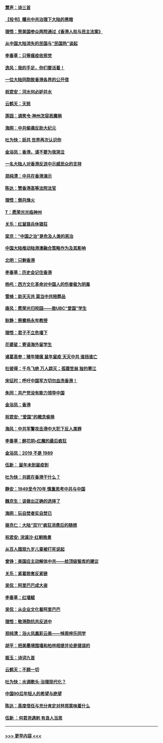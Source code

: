 #### [慧声：诗三首](../pages/nsc993/n11678848.md?t=11251622) 
#### [【投书】曝光中共治理下大陆的黑暗](../pages/nsc993/n11678674.md?t=11251622) 
#### [理悟：贺美国参众两院通过《香港人权与民主法案》](../pages/nsc993/n11678104.md?t=11251622) 
#### [从中国大陆消失的民国与“民国热”谈起](../pages/nsc993/n11678075.md?t=11251622) 
#### [李春草：只等瘟疫收邪党](../pages/nsc993/n11677308.md?t=11251622) 
#### [逸风：我的手足，你们要活着！](../pages/nsc993/n11676352.md?t=11251622) 
#### [一位大陆同胞致香港各界的公开信](../pages/nsc993/n11675761.md?t=11251622) 
#### [祝君安：河水何必妒井水](../pages/nsc993/n11675746.md?t=11251622) 
#### [云鹤天：天怒](../pages/nsc993/n11675718.md?t=11251622) 
#### [莲园：调笑令‧神州怎容恶魔祸](../pages/nsc993/n11675648.md?t=11251622) 
#### [海网：中共偷袭反助大纪元](../pages/nsc993/n11673515.md?t=11251622) 
#### [吐为快：妖共 世界再次认识你](../pages/nsc993/n11673506.md?t=11251622) 
#### [金浴凤：香港，请不要为我哭泣](../pages/nsc993/n11673248.md?t=11251622) 
#### [一名大陆人对香港反送中示威民众的支持](../pages/nsc993/n11672615.md?t=11251622) 
#### [郑纯清：中共在香港演示](../pages/nsc993/n11670539.md?t=11251622) 
#### [陈达：赞香港高等法院法官](../pages/nsc993/n11669542.md?t=11251622) 
#### [理悟：倒共烽火](../pages/nsc993/n11668844.md?t=11251622) 
#### [T：愿荣光光临神州](../pages/nsc993/n11668421.md?t=11251622) 
#### [关乐：红鼠狼兵休猖狂](../pages/nsc993/n11668378.md?t=11251622) 
#### [梁京：“中国之治”是危及人类的恶治](../pages/nsc993/n11668328.md?t=11251622) 
#### [中国大陆推动陆港澳融合策略作为及其影响](../pages/nsc993/n11668157.md?t=11251622) 
#### [北明：只剩香港](../pages/nsc993/n11668002.md?t=11251622) 
#### [李春草：历史会记住香港](../pages/nsc993/n11667927.md?t=11251622) 
#### [杨吒：西方文化革命对中国人的伤害极为阴毒](../pages/nsc993/n11664521.md?t=11251622) 
#### [雪绮：助天灭共 莫当中共陪葬品](../pages/nsc993/n11662650.md?t=11251622) 
#### [唐风：愿荣光归校园——致UBC“爱国”学生](../pages/nsc993/n11662194.md?t=11251622) 
#### [耿静：祭奠杨永年教授](../pages/nsc993/n11662514.md?t=11251622) 
#### [理悟：君子不立危墙下](../pages/nsc993/n11662172.md?t=11251622) 
#### [花婆娑：寄语海外留学生](../pages/nsc993/n11662121.md?t=11251622) 
#### [诸葛高参：猪年猪瘟 鼠年鼠疫 天灭中共 谁挡谁亡](../pages/nsc993/n11661980.md?t=11251622) 
#### [杜彼得：千鸟飞绝 万人踪灭；孤蓑笠翁 独钓寒江](../pages/nsc993/n11661170.md?t=11251622) 
#### [宋征时：呼吁中国军方切勿血洗香港！](../pages/nsc993/n11415318.md?t=11251622) 
#### [朱同：共产党没有能力领导中国](../pages/nsc993/n11660421.md?t=11251622) 
#### [金浴凤：香港](../pages/nsc993/n11660419.md?t=11251622) 
#### [祝君安: “爱国”的概念偷换](../pages/nsc993/n11659706.md?t=11251622) 
#### [海风：中共军警攻击港中大犯下反人类罪](../pages/nsc993/n11659632.md?t=11251622) 
#### [李春草：醉花阴•红魔的最后疯狂](../pages/nsc993/n11659287.md?t=11251622) 
#### [金浴凤：2019 不是 1989](../pages/nsc993/n11657663.md?t=11251622) 
#### [伍新： 鼠年未到鼠疫到](../pages/nsc993/n11655098.md?t=11251622) 
#### [吐为快：共匪在香港干什么？](../pages/nsc993/n11654891.md?t=11251622) 
#### [静安：1949至今70年 慎重思考中共与中国](../pages/nsc993/n11651244.md?t=11251622) 
#### [魏京生：该做出正确的选择了](../pages/nsc993/n11653084.md?t=11251622) 
#### [海网：玩自焚者实自焚已](../pages/nsc993/n11652423.md?t=11251622) 
#### [骆克仁：大陆“双11”疯狂消费后的随想](../pages/nsc993/n11652305.md?t=11251622) 
#### [祝君安: 浣溪沙·红朝晚景](../pages/nsc993/n11652258.md?t=11251622) 
#### [从百人围观九岁儿童被打死说起](../pages/nsc993/n11651030.md?t=11251622) 
#### [曾铮：美国应主动解体中共——给顶级智库的建议](../pages/nsc993/n11649888.md?t=11251622) 
#### [关乐：紧着脱套反紧链](../pages/nsc993/n11649069.md?t=11251622) 
#### [吴侃：阿里巴巴成大盗](../pages/nsc993/n11645523.md?t=11251622) 
#### [李春草：红墙赋](../pages/nsc993/n11646389.md?t=11251622) 
#### [吴侃：从企业文化看阿里巴巴](../pages/nsc993/n11645476.md?t=11251622) 
#### [理悟：敬港胞抗共反送中](../pages/nsc993/n11645466.md?t=11251622) 
#### [郑纯清：浴火凤凰彩云美——悼周梓乐同学](../pages/nsc993/n11645155.md?t=11251622) 
#### [胡平：把美墨境围墙和柏林相提并论是错误的](../pages/nsc993/n11645134.md?t=11251622) 
#### [振玉：诗词九首](../pages/nsc993/n11644081.md?t=11251622) 
#### [云鹤天：不顾一切](../pages/nsc993/n11643508.md?t=11251622) 
#### [吐为快：水调歌头·治理现代化？](../pages/nsc993/n11643485.md?t=11251622) 
#### [中国90后年轻人的希望与绝望](../pages/nsc993/n11642317.md?t=11251622) 
#### [陈达：高度信任与充分肯定对林郑意味着什么](../pages/nsc993/n11641441.md?t=11251622) 
#### [伍新 ：何君尧遇刺 有良人当思](../pages/nsc993/n11641503.md?t=11251622) 

----
#### [ >>> 更早内容 <<< ](../indexes/nsc993-earlier.md)
